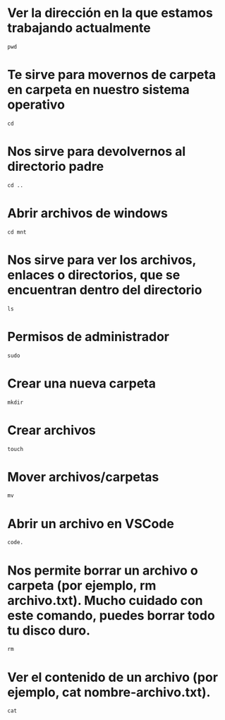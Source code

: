 # Ver la dirección en la que estamos trabajando actualmente
```
pwd 
```

# Te sirve para movernos de carpeta en carpeta en nuestro sistema operativo
```
cd
```

# Nos sirve para devolvernos al directorio padre
```
cd ..
```

# Abrir archivos de windows
```
cd mnt
```

# Nos sirve para ver los archivos, enlaces o directorios, que se encuentran dentro del directorio
```
ls
```

# Permisos de administrador
```
sudo
```

# Crear una nueva carpeta
```
mkdir
```

# Crear archivos
```
touch
```

# Mover archivos/carpetas
```
mv
```

# Abrir un archivo en VSCode
```
code. 
```

# Nos permite borrar un archivo o carpeta (por ejemplo, rm archivo.txt). Mucho cuidado con este comando, puedes borrar todo tu disco duro.

```
rm
```


# Ver el contenido de un archivo (por ejemplo, cat nombre-archivo.txt).
```
cat
```
 



